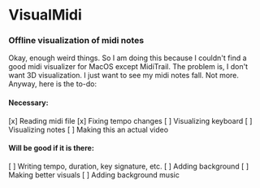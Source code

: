 # VisualMidi
### Offline visualization of midi notes

Okay, enough weird things. So I am doing this because I couldn't find a good midi visualizer for MacOS except MidiTrail. The problem is, I don't want 3D visualization. I just want to see my midi notes fall. Not more. Anyway, here is the to-do:

#### Necessary:
[x] Reading midi file
[x] Fixing tempo changes
[ ] Visualizing keyboard 
[ ] Visualizing notes
[ ] Making this an actual video

#### Will be good if it is there:
[ ] Writing tempo, duration, key signature, etc.
[ ] Adding background
[ ] Making better visuals
[ ] Adding background music
